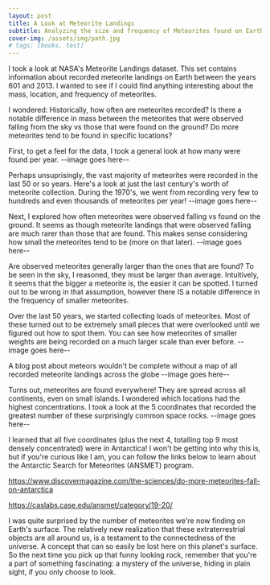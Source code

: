 ```yaml
---
layout: post
title: A Look at Meteorite Landings
subtitle: Analyzing the size and frequency of Meteorites found on Earth
cover-img: /assets/img/path.jpg
# tags: [books, test]
---
```


I took a look at NASA's Meteorite Landings dataset. This set contains information about recorded meteorite landings on Earth between the years 601 and 2013. I wanted to see if I could find anything interesting about the mass, location, and frequency of meteorites.

I wondered:
Historically, how often are meteorites recorded?
Is there a notable difference in mass between the meteorites that were observed falling from the sky vs those that were found on the ground?
Do more meteorites tend to be found in specific locations?

First, to get a feel for the data, I took a general look at how many were found per year.
--image goes here--

Perhaps unsuprisingly, the vast majority of meteorites were recorded in the last 50 or so years. Here's a look at just the last century's worth of meteorite collection. During the 1970's, we went from recording very few to hundreds and even thousands of meteorites per year!
--image goes here--

Next, I explored how often meteorites were observed falling vs found on the ground. It seems as though meteorite landings that were observed falling are much rarer than those that are found. This makes sense considering how small the meteorites tend to be (more on that later).
--image goes here--

Are observed meteorites generally larger than the ones that are found? To be seen in the sky, I reasoned, they must be larger than average. Intuitively, it seems that the bigger a meteorite is, the easier it can be spotted. I turned out to be wrong in that assumption, however there IS a notable difference in the frequency of smaller meteorites.

Over the last 50 years, we started collecting loads of meteorites. Most of these turned out to be extremely small pieces that were overlooked until we figured out how to spot them. You can see how meteorites of smaller weights are being recorded on a much larger scale than ever before.
--image goes here--

A blog post about meteors wouldn't be complete without a map of all recorded meteorite landings across the globe
--image goes here--

Turns out, meteorites are found everywhere! They are spread across all continents, even on small islands. I wondered which locations had the highest concentrations. I took a look at the 5 coordinates that recorded the greatest number of these surprisingly common space rocks.
--image goes here--

I learned that all five coordinates (plus the next 4, totalling top 9 most densely concentrated) were in Antarctica! I won't be getting into why this is, but if you're curious like I am, you can follow the links below to learn about the Antarctic Search for Meteorites (ANSMET) program. 

https://www.discovermagazine.com/the-sciences/do-more-meteorites-fall-on-antarctica

https://caslabs.case.edu/ansmet/category/19-20/

I was quite surprised by the number of meteorites we're now finding on Earth's surface. The relatively new realization that these extraterrestrial objects are all around us, is a testament to the connectedness of the universe. A concept that can so easily be lost here on this planet's surface. So the next time you pick up that funny looking rock, remember that you're a part of something fascinating: a mystery of the universe, hiding in plain sight, if you only choose to look.




